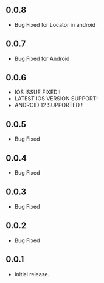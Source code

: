 ## 0.0.8

* Bug Fixed for Locator in android

## 0.0.7

* Bug Fixed for Android

## 0.0.6

* IOS ISSUE FIXED!!
* LATEST IOS VERSION SUPPORT!
* ANDROID 12 SUPPORTED !

## 0.0.5

* Bug Fixed

## 0.0.4

* Bug Fixed

## 0.0.3

* Bug Fixed

## 0.0.2

* Bug Fixed

## 0.0.1

* initial release.

